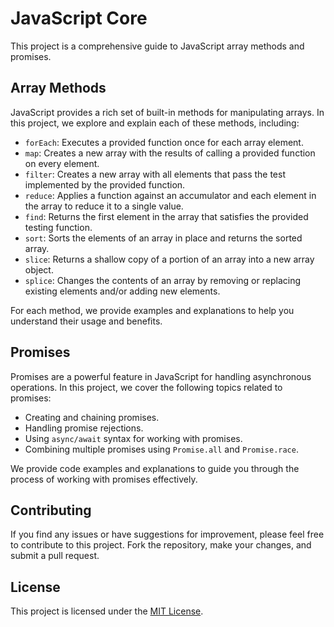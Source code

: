 # JavaScript Core

This project is a comprehensive guide to JavaScript array methods and promises.

## Array Methods

JavaScript provides a rich set of built-in methods for manipulating arrays. In this project, we explore and explain each of these methods, including:

- `forEach`: Executes a provided function once for each array element.
- `map`: Creates a new array with the results of calling a provided function on every element.
- `filter`: Creates a new array with all elements that pass the test implemented by the provided function.
- `reduce`: Applies a function against an accumulator and each element in the array to reduce it to a single value.
- `find`: Returns the first element in the array that satisfies the provided testing function.
- `sort`: Sorts the elements of an array in place and returns the sorted array.
- `slice`: Returns a shallow copy of a portion of an array into a new array object.
- `splice`: Changes the contents of an array by removing or replacing existing elements and/or adding new elements.

For each method, we provide examples and explanations to help you understand their usage and benefits.

## Promises

Promises are a powerful feature in JavaScript for handling asynchronous operations. In this project, we cover the following topics related to promises:

- Creating and chaining promises.
- Handling promise rejections.
- Using `async/await` syntax for working with promises.
- Combining multiple promises using `Promise.all` and `Promise.race`.

We provide code examples and explanations to guide you through the process of working with promises effectively.

## Contributing

If you find any issues or have suggestions for improvement, please feel free to contribute to this project. Fork the repository, make your changes, and submit a pull request.

## License

This project is licensed under the [MIT License](LICENSE).

